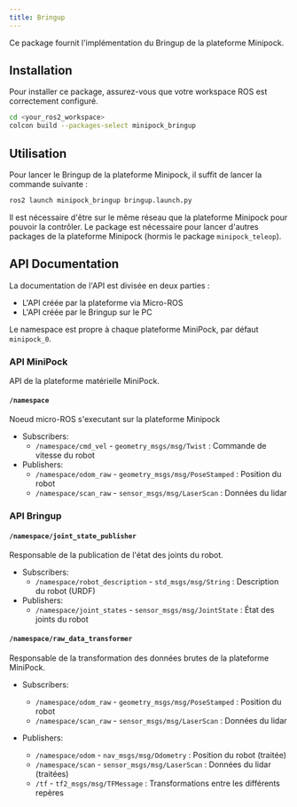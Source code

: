 ```yaml
---
title: Bringup
---
```


Ce package fournit l'implémentation du Bringup de la plateforme Minipock.

## Installation

Pour installer ce package, assurez-vous que votre workspace ROS est correctement configuré.

```bash
cd <your_ros2_workspace>
colcon build --packages-select minipock_bringup
```

## Utilisation

Pour lancer le Bringup de la plateforme Minipock, il suffit de lancer la commande suivante :

```bash
ros2 launch minipock_bringup bringup.launch.py
```

Il est nécessaire d'être sur le même réseau que la plateforme Minipock pour pouvoir la contrôler. Le package est nécessaire pour lancer d'autres packages de la plateforme Minipock (hormis le package `minipock_teleop`).

## API Documentation

La documentation de l'API est divisée en deux parties :

- L'API créée par la plateforme via Micro-ROS
- L'API créée par le Bringup sur le PC

Le namespace est propre à chaque plateforme MiniPock, par défaut `minipock_0`.

### API MiniPock

API de la plateforme matérielle MiniPock.

#### `/namespace`

Noeud micro-ROS s'executant sur la plateforme Minipock

- Subscribers:
  - `/namespace/cmd_vel` - `geometry_msgs/msg/Twist` : Commande de vitesse du robot
- Publishers:
  - `/namespace/odom_raw` - `geometry_msgs/msg/PoseStamped` : Position du robot
  - `/namespace/scan_raw` - `sensor_msgs/msg/LaserScan` : Données du lidar

### API Bringup

#### `/namespace/joint_state_publisher`

Responsable de la publication de l'état des joints du robot.

- Subscribers:
  - `/namespace/robot_description` - `std_msgs/msg/String` : Description du robot (URDF)
- Publishers:
  - `/namespace/joint_states` - `sensor_msgs/msg/JointState` : État des joints du robot

#### `/namespace/raw_data_transformer`

Responsable de la transformation des données brutes de la plateforme MiniPock.

- Subscribers:
  - `/namespace/odom_raw` - `geometry_msgs/msg/PoseStamped` : Position du robot
  - `/namespace/scan_raw` - `sensor_msgs/msg/LaserScan` : Données du lidar

- Publishers:
  - `/namespace/odom` - `nav_msgs/msg/Odometry` : Position du robot (traitée)
  - `/namespace/scan` - `sensor_msgs/msg/LaserScan` : Données du lidar (traitées)
  - `/tf` - `tf2_msgs/msg/TFMessage` : Transformations entre les différents repères
